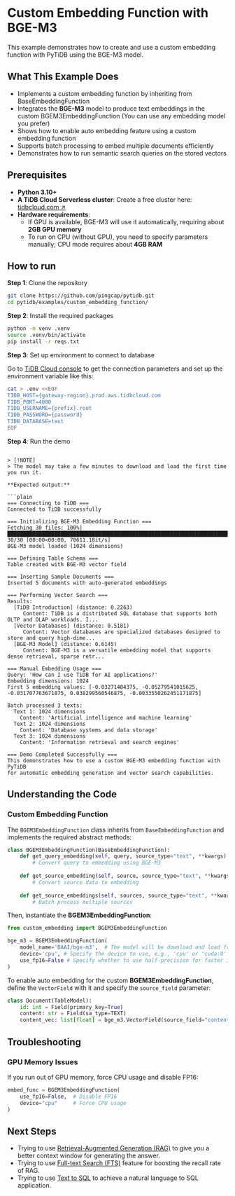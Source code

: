 # Custom Embedding Function with BGE-M3

This example demonstrates how to create and use a custom embedding function with PyTiDB using the BGE-M3 model.

## What This Example Does

- Implements a custom embedding function by inheriting from BaseEmbeddingFunction
- Integrates the **BGE-M3** model to produce text embeddings in the custom BGEM3EmbeddingFunction (You can use any embedding model you prefer)
- Shows how to enable auto embedding feature using a custom embedding function
- Supports batch processing to embed multiple documents efficiently
- Demonstrates how to run semantic search queries on the stored vectors

## Prerequisites

- **Python 3.10+**  
- **A TiDB Cloud Serverless cluster**: Create a free cluster here: [tidbcloud.com ↗️](https://tidbcloud.com/?utm_source=github&utm_medium=referral&utm_campaign=pytidb_readme)  
- **Hardware requirements**:  
  - If GPU is available, BGE-M3 will use it automatically, requiring about **2GB GPU memory**  
  - To run on CPU (without GPU), you need to specify parameters manually; CPU mode requires about **4GB RAM**  

## How to run

**Step 1**: Clone the repository

```bash
git clone https://github.com/pingcap/pytidb.git
cd pytidb/examples/custom_embedding_function/
```

**Step 2**: Install the required packages

```bash
python -m venv .venv
source .venv/bin/activate
pip install -r reqs.txt
```

**Step 3**: Set up environment to connect to database

Go to [TiDB Cloud console](https://tidbcloud.com/clusters) to get the connection parameters and set up the environment variable like this:

```bash
cat > .env <<EOF
TIDB_HOST={gateway-region}.prod.aws.tidbcloud.com
TIDB_PORT=4000
TIDB_USERNAME={prefix}.root
TIDB_PASSWORD={password}
TIDB_DATABASE=test
EOF
```

**Step 4**: Run the demo

```

> [!NOTE]
> The model may take a few minutes to download and load the first time you run it.

**Expected output:**

```plain
=== Connecting to TiDB ===
Connected to TiDB successfully

=== Initializing BGE-M3 Embedding Function ===
Fetching 30 files: 100%|███████████████████████████████████████████████████████████████████████| 30/30 [00:00<00:00, 70611.18it/s]
BGE-M3 model loaded (1024 dimensions)

=== Defining Table Schema ===
Table created with BGE-M3 vector field

=== Inserting Sample Documents ===
Inserted 5 documents with auto-generated embeddings

=== Performing Vector Search ===
Results:
  [TiDB Introduction] (distance: 0.2263)
     Content: TiDB is a distributed SQL database that supports both OLTP and OLAP workloads. I...
  [Vector Databases] (distance: 0.5181)
     Content: Vector databases are specialized databases designed to store and query high-dime...
  [BGE-M3 Model] (distance: 0.6145)
     Content: BGE-M3 is a versatile embedding model that supports dense retrieval, sparse retr...

=== Manual Embedding Usage ===
Query: 'How can I use TiDB for AI applications?'
Embedding dimensions: 1024
First 5 embedding values: [-0.03271484375, -0.05279541015625, -0.031707763671875, 0.038299560546875, -0.0033550262451171875]

Batch processed 3 texts:
  Text 1: 1024 dimensions
    Content: 'Artificial intelligence and machine learning'
  Text 2: 1024 dimensions
    Content: 'Database systems and data storage'
  Text 3: 1024 dimensions
    Content: 'Information retrieval and search engines'

=== Demo Completed Successfully ===
This demonstrates how to use a custom BGE-M3 embedding function with PyTiDB
for automatic embedding generation and vector search capabilities.
```

## Understanding the Code

### Custom Embedding Function

The `BGEM3EmbeddingFunction` class inherits from `BaseEmbeddingFunction` and implements the required abstract methods:

```python
class BGEM3EmbeddingFunction(BaseEmbeddingFunction):
    def get_query_embedding(self, query, source_type="text", **kwargs) -> List[float]:
        # Convert query to embedding using BGE-M3
        
    def get_source_embedding(self, source, source_type="text", **kwargs) -> List[float]:
        # Convert source data to embedding
        
    def get_source_embeddings(self, sources, source_type="text", **kwargs) -> List[List[float]]:
        # Batch process multiple sources
```

Then, instantiate the **BGEM3EmbeddingFunction**:

```python
from custom_embedding import BGEM3EmbeddingFunction

bge_m3 = BGEM3EmbeddingFunction(
    model_name='BAAI/bge-m3',  # The model will be download and load from HuggingFace Hub with the name.
    device='cpu', # Specify the device to use, e.g., 'cpu' or 'cuda:0'
    use_fp16=False # Specify whether to use half-precision for faster inference
)
```

To enable auto embedding for the custom **BGEM3EmbeddingFunction**, define the `VectorField` with it and specify the `source_field` parameter:

```python
class Document(TableModel):
    id: int = Field(primary_key=True)
    content: str = Field(sa_type=TEXT)
    content_vec: list[float] = bge_m3.VectorField(source_field="content")
```

## Troubleshooting

### GPU Memory Issues

If you run out of GPU memory, force CPU usage and disable FP16:

```python
embed_func = BGEM3EmbeddingFunction(
    use_fp16=False,  # Disable FP16
    device="cpu"     # Force CPU usage
)
```

## Next Steps

- Trying to use [Retrieval-Augmented Generation (RAG)](/examples/rag/README.md) to give you a better context window for generating the answer.
- Trying to use [Full-text Search (FTS)](/examples/image_search/README.md) feature for boosting the recall rate of RAG.
- Trying to use [Text to SQL](/examples/text2sql/README.md) to achieve a natural language to SQL application.